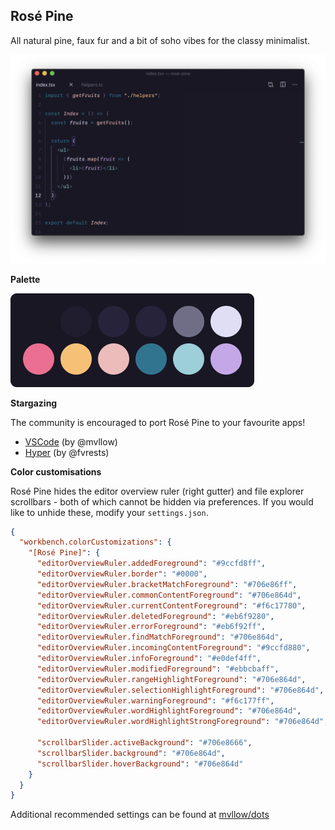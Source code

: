 ## Rosé Pine

All natural pine, faux fur and a bit of soho vibes for the classy minimalist.

![Code snippet](assets/code-preview.png)

**Palette**

<img src="assets/palette.png" alt="Palette" width="390">

**Stargazing**

The community is encouraged to port Rosé Pine to your favourite apps!

- [VSCode](https://github.com/mvllow/rose-pine) (by @mvllow)
- [Hyper](https://github.com/fvrests/hyper-rose-pine) (by @fvrests)

**Color customisations**

Rosé Pine hides the editor overview ruler (right gutter) and file explorer scrollbars - both of which cannot be hidden via preferences. If you would like to unhide these, modify your `settings.json`.

```json
{
  "workbench.colorCustomizations": {
    "[Rosé Pine]": {
      "editorOverviewRuler.addedForeground": "#9ccfd8ff",
      "editorOverviewRuler.border": "#0000",
      "editorOverviewRuler.bracketMatchForeground": "#706e86ff",
      "editorOverviewRuler.commonContentForeground": "#706e864d",
      "editorOverviewRuler.currentContentForeground": "#f6c17780",
      "editorOverviewRuler.deletedForeground": "#eb6f9280",
      "editorOverviewRuler.errorForeground": "#eb6f92ff",
      "editorOverviewRuler.findMatchForeground": "#706e864d",
      "editorOverviewRuler.incomingContentForeground": "#9ccfd880",
      "editorOverviewRuler.infoForeground": "#e0def4ff",
      "editorOverviewRuler.modifiedForeground": "#ebbcbaff",
      "editorOverviewRuler.rangeHighlightForeground": "#706e864d",
      "editorOverviewRuler.selectionHighlightForeground": "#706e864d",
      "editorOverviewRuler.warningForeground": "#f6c177ff",
      "editorOverviewRuler.wordHighlightForeground": "#706e864d",
      "editorOverviewRuler.wordHighlightStrongForeground": "#706e864d",

      "scrollbarSlider.activeBackground": "#706e8666",
      "scrollbarSlider.background": "#706e864d",
      "scrollbarSlider.hoverBackground": "#706e864d"
    }
  }
}
```

Additional recommended settings can be found at [mvllow/dots](https://github.com/mvllow/dots/blob/master/code/settings.json)
